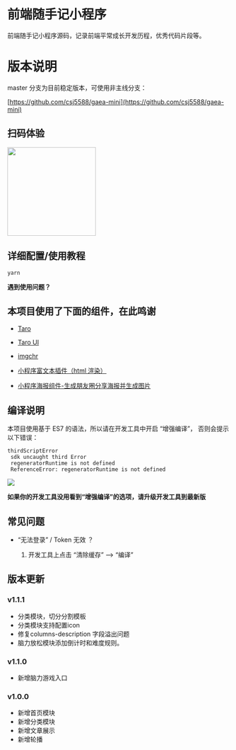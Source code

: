 # 前端随手记小程序

前端随手记小程序源码，记录前端平常成长开发历程，优秀代码片段等。

# 版本说明

master 分支为目前稳定版本，可使用非主线分支：

[https://github.com/csj5588/gaea-mini](https://github.com/csj5588/gaea-mini)


## 扫码体验

<img src="https://s1.ax1x.com/2020/10/16/0H99E9.jpg" width="200px">

## 详细配置/使用教程

```shell
yarn
```

**遇到使用问题？**

## 本项目使用了下面的组件，在此鸣谢

- [Taro](https://taro.aotu.io/)

- [Taro UI](https://taro-ui.jd.com/#/)

- [imgchr](https://imgchr.com/)

- [小程序富文本插件（html 渲染）](https://github.com/jin-yufeng/Parser)

- [小程序海报组件-生成朋友圈分享海报并生成图片](https://github.com/jasondu/wxa-plugin-canvas)

## 编译说明

本项目使用基于 ES7 的语法，所以请在开发工具中开启 “增强编译”， 否则会提示以下错误：

```
thirdScriptError 
 sdk uncaught third Error 
 regeneratorRuntime is not defined 
 ReferenceError: regeneratorRuntime is not defined
```

<img src="https://dcdn.it120.cc/2019/08/28/c5169c15-abda-4e5f-91d5-6dfcfe382fb2.png">

**如果你的开发工具没用看到“增强编译”的选项，请升级开发工具到最新版**

## 常见问题

- “无法登录” / Token 无效 ？

  1. 开发工具上点击 “清除缓存” —> “编译”

## 版本更新

### v1.1.1

- 分类模块，切分分割模板
- 分类模块支持配置icon
- 修复columns-description 字段溢出问题
- 脑力放松模块添加倒计时和难度规则。

### v1.1.0

- 新增脑力游戏入口

### v1.0.0

- 新增首页模块
- 新增分类模块
- 新增文章展示
- 新增轮播


